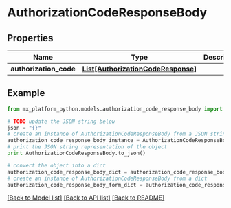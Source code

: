 # AuthorizationCodeResponseBody


## Properties
Name | Type | Description | Notes
------------ | ------------- | ------------- | -------------
**authorization_code** | [**List[AuthorizationCodeResponse]**](AuthorizationCodeResponse.md) |  | [optional] 

## Example

```python
from mx_platform_python.models.authorization_code_response_body import AuthorizationCodeResponseBody

# TODO update the JSON string below
json = "{}"
# create an instance of AuthorizationCodeResponseBody from a JSON string
authorization_code_response_body_instance = AuthorizationCodeResponseBody.from_json(json)
# print the JSON string representation of the object
print AuthorizationCodeResponseBody.to_json()

# convert the object into a dict
authorization_code_response_body_dict = authorization_code_response_body_instance.to_dict()
# create an instance of AuthorizationCodeResponseBody from a dict
authorization_code_response_body_form_dict = authorization_code_response_body.from_dict(authorization_code_response_body_dict)
```
[[Back to Model list]](../README.md#documentation-for-models) [[Back to API list]](../README.md#documentation-for-api-endpoints) [[Back to README]](../README.md)


